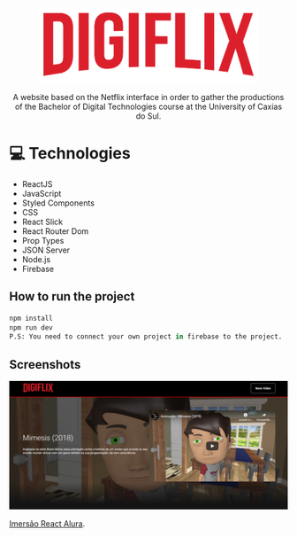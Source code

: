 <p align="center">
   <img src="https://github.com/MonicaHillman/DigiFlix/blob/master/src/assets/img/Logo.png" alt="Turma" width="400"/>   
</p>
<p align="center">A website based on the Netflix interface in order to gather the productions of the Bachelor of Digital Technologies course at the University of Caxias do Sul.</p>

# :computer: Technologies
<ul>
<li>ReactJS</li>
<li>JavaScript</li>
<li>Styled Components</li>
<li>CSS</li>
<li>React Slick</li>
<li>React Router Dom</li>
<li>Prop Types</li>
<li>JSON Server</li>
<li>Node.js</li>
<li>Firebase</li>
</ul>

## How to run the project

```python
npm install
npm run dev
P.S: You need to connect your own project in firebase to the project.
```

## Screenshots

![Image of Digiflix](https://github.com/MonicaHillman/DigiFlix/blob/master/src/assets/img/Screenshot_1.png)

[Imersão React Alura](https://www.alura.com.br/imersao-react/).
